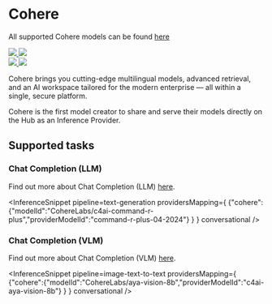 <!---
WARNING

This markdown file has been generated from a script. Please do not edit it directly.

### Template

If you want to update the content related to cohere's description, please edit the template file under `https://github.com/huggingface/hub-docs/tree/main/scripts/inference-providers/templates/providers/cohere.handlebars`.

### Logos

If you want to update cohere's logo, upload a file by opening a PR on https://huggingface.co/datasets/huggingface/documentation-images/tree/main/inference-providers/logos. Ping @wauplin and @celinah on the PR to let them know you uploaded a new logo.
Logos must be in .png format and be named `cohere-light.png` and `cohere-dark.png`. Visit https://huggingface.co/settings/theme to switch between light and dark mode and check that the logos are displayed correctly.

### Generation script

For more details, check out the `generate.ts` script: https://github.com/huggingface/hub-docs/blob/main/scripts/inference-providers/scripts/generate.ts.
--->

# Cohere

<Tip>

All supported Cohere models can be found [here](https://huggingface.co/models?inference_provider=cohere&sort=trending)

</Tip>

<div class="flex justify-center">
    <a href="https://cohere.com/" target="_blank">
        <img class="block dark:hidden" src="https://huggingface.co/datasets/huggingface/documentation-images/resolve/main/inference-providers/logos/cohere-light.png"/>
        <img class="hidden dark:block" src="https://huggingface.co/datasets/huggingface/documentation-images/resolve/main/inference-providers/logos/cohere-dark.png"/>
    </a>
</div>

<div class="flex">
    <a href="https://huggingface.co/CohereLabs" target="_blank">
        <img class="block dark:hidden" src="https://huggingface.co/datasets/huggingface/badges/resolve/main/follow-us-on-hf-lg.svg"/>
        <img class="hidden dark:block" src="https://huggingface.co/datasets/huggingface/badges/resolve/main/follow-us-on-hf-lg-dark.svg"/>
    </a>
</div>

Cohere brings you cutting-edge multilingual models, advanced retrieval, and an AI workspace tailored for the modern enterprise — all within a single, secure platform.

Cohere is the first model creator to share and serve their models directly on the Hub as an Inference Provider.

## Supported tasks


### Chat Completion (LLM)

Find out more about Chat Completion (LLM) [here](../tasks/chat-completion).

<InferenceSnippet
    pipeline=text-generation
    providersMapping={ {"cohere":{"modelId":"CohereLabs/c4ai-command-r-plus","providerModelId":"command-r-plus-04-2024"} } }
conversational />


### Chat Completion (VLM)

Find out more about Chat Completion (VLM) [here](../tasks/chat-completion).

<InferenceSnippet
    pipeline=image-text-to-text
    providersMapping={ {"cohere":{"modelId":"CohereLabs/aya-vision-8b","providerModelId":"c4ai-aya-vision-8b"} } }
conversational />

